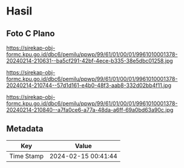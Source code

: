 # Hasil

## Foto C Plano

https://sirekap-obj-formc.kpu.go.id/dbc6/pemilu/ppwp/99/61/01/00/01/9961010001378-20240214-210631--ba5cf291-42bf-4ece-b335-38e5dbc01258.jpg

https://sirekap-obj-formc.kpu.go.id/dbc6/pemilu/ppwp/99/61/01/00/01/9961010001378-20240214-210744--57d1d161-e4b0-48f3-aab8-332d02bb4f11.jpg

https://sirekap-obj-formc.kpu.go.id/dbc6/pemilu/ppwp/99/61/01/00/01/9961010001378-20240214-210840--a7fa0ce6-a77a-48da-a6ff-69a0bd63a90c.jpg


## Metadata

| Key        | Value               |
| ---------- | ------------------- |
| Time Stamp | 2024-02-15 00:41:44 |



